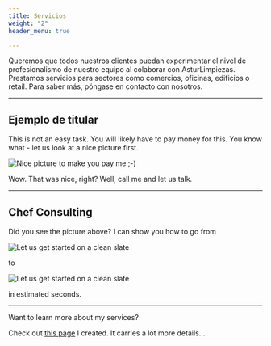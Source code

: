 ```yaml
---
title: Servicios
weight: "2"
header_menu: true

---
```

Queremos que todos nuestros clientes puedan experimentar el nivel de profesionalismo de nuestro equipo al colaborar con AsturLimpiezas. Prestamos servicios para sectores como comercios, oficinas, edificios o retail. Para saber más, póngase en contacto con nosotros.

***

## Ejemplo de titular

This is not an easy task. You will likely have to pay money for this. You know what - let us look at a nice picture first.

![Nice picture to make you pay me ;-)](images/selective-focus-photography-of-pasta-with-tomato-and-basil-1279330.jpg)

Wow. That was nice, right? Well, call me and let us talk.

***

## Chef Consulting

Did you see the picture above? I can show you how to go from

![Let us get started on a clean slate](images/board-bunch-cooking-food-349609.jpg)

to

![Let us get started on a clean slate](images/woman-pouring-juice-on-glass-3184192.jpg)

in estimated seconds.

***

Want to learn more about my services?

Check out [this page](services) I created. It carries a lot more details...